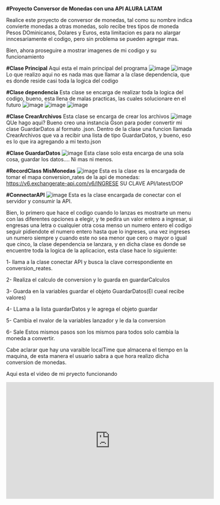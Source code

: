 **#Proyecto Conversor de Monedas con una API ALURA LATAM**

Realice este proyecto de conversor de monedas, tal como su nombre indica convierte monedas a otras monedas, solo recibe tres tipos de moneda Pesos DOminicanos, Dolares y Euros, esta limitacion es para no alargar inncesariamente el codigo, pero sin problema se pueden agregar mas. 

Bien, ahora proseguire a mostrar imagenes de mi codigo y su funcionamiento

**#Clase Principal**
Aqui esta el main principal del programa
![image](https://github.com/Flanguard/ConversorMonedasAPI/assets/160052321/242ebe35-86c8-4329-951c-cefd90a64a3e)
![image](https://github.com/Flanguard/ConversorMonedasAPI/assets/160052321/da2b27ef-3de7-4b47-b8fc-00ed381d2388)
Lo que realizo aqui no es nada mas que llamar a la clase dependencia, que es donde reside casi toda la logica del codigo

**#Clase dependencia**
Esta clase se encarga de realizar toda la logica del codigo, bueno, esta llena de malas practicas, las cuales solucionare en el futuro
![image](https://github.com/Flanguard/ConversorMonedasAPI/assets/160052321/c195eff4-e9d5-44a8-a875-63a1c7c4c2e7)
![image](https://github.com/Flanguard/ConversorMonedasAPI/assets/160052321/b4ea875c-be72-4e02-bf0d-cf06f1b7d3f9)
![image](https://github.com/Flanguard/ConversorMonedasAPI/assets/160052321/5bac5465-ed55-4f3e-b236-1638700fc436)

**#Clase CrearArchivos**
Esta clase se encarga de crear los archivos
![image](https://github.com/Flanguard/ConversorMonedasAPI/assets/160052321/e9a70fef-188b-4df4-88da-7c202abb7ff2)
QUe hago aqui? Bueno creo una instancia Gson para poder convertir mi clase GuardarDatos al formato .json. Dentro de la clase una funcion llamada CrearArchivos que va a recibir una lista de tipo GuardarDatos, y bueno, eso es lo que ira agregando a mi texto.json

**#Clase GuardarDatos**
![image](https://github.com/Flanguard/ConversorMonedasAPI/assets/160052321/8a7ad28a-f814-4db2-9395-5cdce960b76f)
Esta clase solo esta encarga de una sola cosa, guardar los datos.... Ni mas ni menos.

**#RecordClass MisMonedas**
![image](https://github.com/Flanguard/ConversorMonedasAPI/assets/160052321/ef49fb35-d799-489a-8e19-016cb61e02fa)
Esta es la clase es la encargada de tomar el mapa conversion_rates de la api de monedas: https://v6.exchangerate-api.com/v6/INGRESE SU CLAVE API/latest/DOP

**#ConnectarAPI**
![image](https://github.com/Flanguard/ConversorMonedasAPI/assets/160052321/6d029eed-48b6-45cd-9a9d-6b0278d9e656)
Esta es la clase encargada de conectar con el servidor y consumir la API.

Bien, lo primero que hace el codigo cuando lo lanzas es mostrarte un menu con las diferentes opciones a elegir, y te pedira un valor entero a ingresar, si engresas una letra o cualquier otra cosa menso un numero entero el codigo seguir pidiendote el numero entero hasta que lo ingreses, una vez ingreses un numero siempre y cuando este no sea menor que cero o mayor o igual que cinco, la clase dependencia se lanzara, y en dicha clase es donde se encuentre toda la logica de la aplicacion, esta clase hace lo siguiente:

  1- llama a la clase conectar API y busca la clave correspondiente en conversion_reates.

  2- Realiza el calculo de conversion y lo guarda en guardarCalculos

  3- Guarda en la variables guardar el objeto GuardarDatos(El cueal recibe valores)

  4- LLama a la lista guardarDatos y le agrega el objeto guardar

  5- Cambia el nvalor de la variables lanzador y le da la conversion

  6- Sale Estos mismos pasos son los mismos para todos solo cambia la moneda a convertir.

Cabe aclarar que hay una varaible localTime que almacena el tiempo en la maquina, de esta manera el usuario sabra a que hora realizo dicha conversion de monedas.

Aqui esta el video de mi pryecto funcionando 
<iframe width="560" height="315" src="https://www.youtube.com/embed/FvU1APdVaXQ?si=OIpGifq0nunQca3k" title="YouTube video player" frameborder="0" allow="accelerometer; autoplay; clipboard-write; encrypted-media; gyroscope; picture-in-picture; web-share" referrerpolicy="strict-origin-when-cross-origin" allowfullscreen></iframe>
